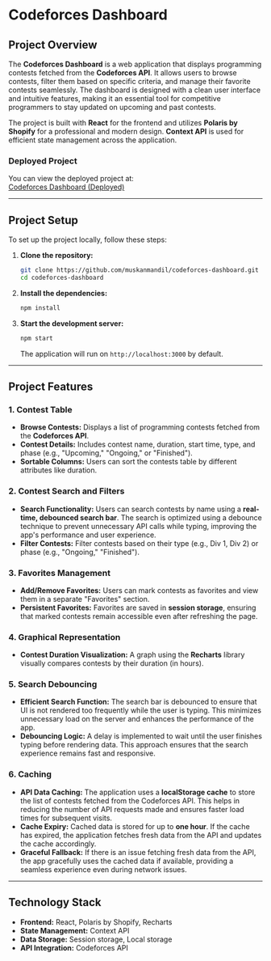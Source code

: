 # **Codeforces Dashboard**

## **Project Overview**

The **Codeforces Dashboard** is a web application that displays programming contests fetched from the **Codeforces API**. It allows users to browse contests, filter them based on specific criteria, and manage their favorite contests seamlessly. The dashboard is designed with a clean user interface and intuitive features, making it an essential tool for competitive programmers to stay updated on upcoming and past contests.

The project is built with **React** for the frontend and utilizes **Polaris by Shopify** for a professional and modern design. **Context API** is used for efficient state management across the application.

### **Deployed Project**

You can view the deployed project at:  
[Codeforces Dashboard (Deployed)](https://codeforces-dashboard-chi.vercel.app)

---

## **Project Setup**

To set up the project locally, follow these steps:

1. **Clone the repository:**

   ```bash
   git clone https://github.com/muskanmandil/codeforces-dashboard.git
   cd codeforces-dashboard
   ```

2. **Install the dependencies:**

   ```bash
   npm install
   ```

3. **Start the development server:**

   ```bash
   npm start
   ```

   The application will run on `http://localhost:3000` by default.

---

## **Project Features**

### 1. **Contest Table**

- **Browse Contests:** Displays a list of programming contests fetched from the **Codeforces API**.
- **Contest Details:** Includes contest name, duration, start time, type, and phase (e.g., "Upcoming," "Ongoing," or "Finished").
- **Sortable Columns:** Users can sort the contests table by different attributes like duration.

### 2. **Contest Search and Filters**

- **Search Functionality:** Users can search contests by name using a **real-time, debounced search bar**. The search is optimized using a debounce technique to prevent unnecessary API calls while typing, improving the app's performance and user experience.
- **Filter Contests:** Filter contests based on their type (e.g., Div 1, Div 2) or phase (e.g., "Ongoing," "Finished").

### 3. **Favorites Management**

- **Add/Remove Favorites:** Users can mark contests as favorites and view them in a separate "Favorites" section.
- **Persistent Favorites:** Favorites are saved in **session storage**, ensuring that marked contests remain accessible even after refreshing the page.

### 4. **Graphical Representation**

- **Contest Duration Visualization:** A graph using the **Recharts** library visually compares contests by their duration (in hours).

### 5. **Search Debouncing**

- **Efficient Search Function:** The search bar is debounced to ensure that UI is not rendered too frequently while the user is typing. This minimizes unnecessary load on the server and enhances the performance of the app.
- **Debouncing Logic:** A delay is implemented to wait until the user finishes typing before rendering data. This approach ensures that the search experience remains fast and responsive.

### 6. **Caching**

- **API Data Caching:** The application uses a **localStorage cache** to store the list of contests fetched from the Codeforces API. This helps in reducing the number of API requests made and ensures faster load times for subsequent visits.
- **Cache Expiry:** Cached data is stored for up to **one hour**. If the cache has expired, the application fetches fresh data from the API and updates the cache accordingly.
- **Graceful Fallback:** If there is an issue fetching fresh data from the API, the app gracefully uses the cached data if available, providing a seamless experience even during network issues.

---

## **Technology Stack**

- **Frontend:** React, Polaris by Shopify, Recharts
- **State Management:** Context API
- **Data Storage:** Session storage, Local storage
- **API Integration:** Codeforces API
